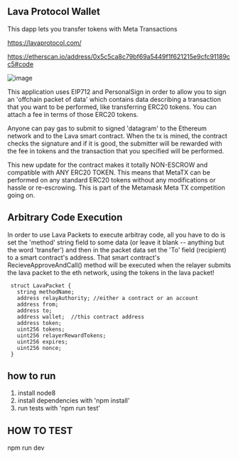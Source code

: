 
 ## Lava Protocol Wallet


 This dapp lets you transfer tokens with Meta Transactions

 https://lavaprotocol.com/

 https://etherscan.io/address/0x5c5ca8c79bf69a5449f1f621215e9cfc91189cc5#code

![image](https://user-images.githubusercontent.com/6249263/72673879-ed7c8c00-3a3d-11ea-8aa0-df98f0cff530.png)


 This application uses EIP712 and PersonalSign in order to allow you to sign an 'offchain packet of data' which contains data describing a transaction that you want to be performed, like transferring ERC20 tokens. You can attach a fee in terms of those ERC20 tokens.


 Anyone can pay gas to submit to signed 'datagram' to the Ethereum network and to the Lava smart contract. When the tx is mined, the contract checks the signature and if it is good, the submitter will be rewarded with the fee in tokens and the transaction that you specified will be performed.


 This new update for the contract makes it totally NON-ESCROW and compatible with ANY ERC20 TOKEN. This means that MetaTX can be performed on any standard ERC20 tokens without any modifications or hassle or re-escrowing. This is part of the Metamask Meta TX competition going on.
 
 ## Arbitrary Code Execution
 
  In order to use Lava Packets to execute arbitray code, all you have to do is set the 'method' string field to some data (or leave it blank -- anything but the word 'transfer') and then in the packet data set the 'To' field (recipient) to a smart contract's address.  That smart contract's RecieveApproveAndCall() method will be executed when the relayer submits the lava packet to the eth network, using the tokens in the lava packet!  




     struct LavaPacket {
       string methodName;
       address relayAuthority; //either a contract or an account
       address from;
       address to;
       address wallet;  //this contract address
       address token;
       uint256 tokens;
       uint256 relayerRewardTokens;
       uint256 expires;
       uint256 nonce;
     }








## how to run
1. install node8
2. install dependencies with 'npm install'
3. run tests with 'npm run test'



 
 
 

## HOW TO TEST
npm run dev
